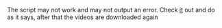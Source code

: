 The script may not work and may not output an error.
Check [it](https://stackoverflow.com/questions/70776558/pytube-exceptions-regexmatcherror-init-could-not-find-match-for-w-w) out and do as it says, after that the videos are downloaded again
